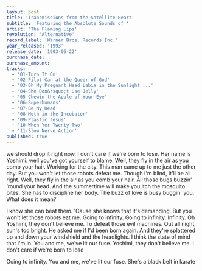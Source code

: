 ```yaml
---
layout: post
title: 'Transmissions from the Satellite Heart'
subtitle: 'Featuring the Absolute Sounds of '
artist: 'The Flaming Lips'
revolution: 'Alternative'
record_label: 'Warner Bros. Records Inc.'
year_released: '1993'
release_date: '1993-06-22'
purchase_date: 
purchase_amount: 
tracks:
  - '01-Turn It On'
  - '02-Pilot Can at the Queer of God'
  - '03-Oh My Pregnant Head Labia in the Sunlight ...'
  - '04-She Don&rsquo;t Use Jelly'
  - '05-Chewin the Apple of Your Eye'
  - '06-Superhumans'
  - '07-Be My Head'
  - '08-Moth in the Incubator'
  - '09-Plastic Jesus'
  - '10-When Yer Twenty Two'
  - '11-Slow Nerve Action'
published: true
---
```


we should drop it right now. I don't care if we're born to lose. Her name is Yoshimi. well you've got yourself to blame. Well, they fly in the air as you comb your hair. Working for the city. This man came up to me just the other day. But you won't let those robots defeat me. Though i'm blind, it'll be all right. Well, they fly in the air as you comb your hair. All those bugs buzzin' ‘round your head. And the summertime will make you itch the mosquito bites. She has to discipline her body. The buzz of love is busy buggin' you. What does it mean?

I know she can beat them. 'Cause she knows that it's demanding. But you won't let those robots eat me. Going to infinity. Going to infinity. Infinity. Oh Yoshimi, they don't believe me. To defeat those evil machines. Out all night, sun's too bright. He asked me if I'd been born again. And they're splattered up and down your windshield and the headlights. I think the state of mind that i'm in. You and me, we've lit our fuse. Yoshimi, they don't believe me. I don't care if we're born to lose

Going to infinity. You and me, we've lit our fuse. She's a black belt in karate